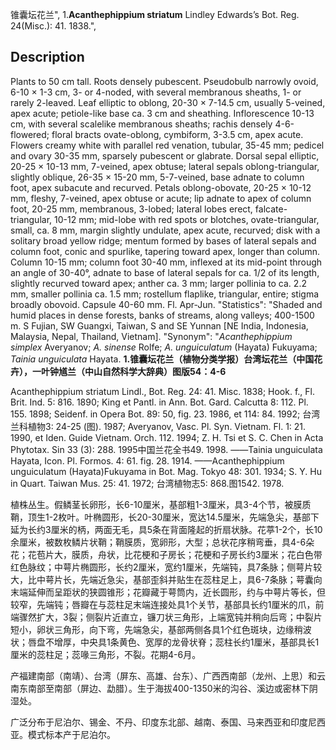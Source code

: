 锥囊坛花兰",
1.**Acanthephippium striatum** Lindley Edwards’s Bot. Reg. 24(Misc.): 41. 1838.",

## Description
Plants to 50 cm tall. Roots densely pubescent. Pseudobulb narrowly ovoid, 6-10 × 1-3 cm, 3- or 4-noded, with several membranous sheaths, 1- or rarely 2-leaved. Leaf elliptic to oblong, 20-30 × 7-14.5 cm, usually 5-veined, apex acute; petiole-like base ca. 3 cm and sheathing. Inflorescence 10-13 cm, with several scalelike membranous sheaths; rachis densely 4-6-flowered; floral bracts ovate-oblong, cymbiform, 3-3.5 cm, apex acute. Flowers creamy white with parallel red venation, tubular, 35-45 mm; pedicel and ovary 30-35 mm, sparsely pubescent or glabrate. Dorsal sepal elliptic, 20-25 × 10-13 mm, 7-veined, apex obtuse; lateral sepals oblong-triangular, slightly oblique, 26-35 × 15-20 mm, 5-7-veined, base adnate to column foot, apex subacute and recurved. Petals oblong-obovate, 20-25 × 10-12 mm, fleshy, 7-veined, apex obtuse or acute; lip adnate to apex of column foot, 20-25 mm, membranous, 3-lobed; lateral lobes erect, falcate-triangular, 10-12 mm; mid-lobe with red spots or blotches, ovate-triangular, small, ca. 8 mm, margin slightly undulate, apex acute, recurved; disk with a solitary broad yellow ridge; mentum formed by bases of lateral sepals and column foot, conic and spurlike, tapering toward apex, longer than column. Column 10-15 mm; column foot 30-40 mm, inflexed at its mid-point through an angle of 30-40°, adnate to base of lateral sepals for ca. 1/2 of its length, slightly recurved toward apex; anther ca. 3 mm; larger pollinia to ca. 2.2 mm, smaller pollinia ca. 1.5 mm; rostellum flaplike, triangular, entire; stigma broadly obovoid. Capsule 40-60 mm. Fl. Apr-Jun.
  "Statistics": "Shaded and humid places in dense forests, banks of streams, along valleys; 400-1500 m. S Fujian, SW Guangxi, Taiwan, S and SE Yunnan [NE India, Indonesia, Malaysia, Nepal, Thailand, Vietnam].
  "Synonym": "*Acanthephippium simplex* Averyanov; *A. sinense* Rolfe; *A. unguiculatum* (Hayata) Fukuyama; *Tainia unguiculata* Hayata.
**1.锥囊坛花兰（植物分类学报）台湾坛花兰（中国花卉），一叶钟馗兰（中山自然科学大辞典）图版54：4-6**

Acanthephippium striatum Lindl., Bot. Reg. 24: 41. Misc. 1838; Hook. f., Fl. Brit. Ind. 5: 816. 1890; King et Pantl. in Ann. Bot. Gard. Calcutta 8: 112. Pl. 155. 1898; Seidenf. in Opera Bot. 89: 50, fig. 23. 1986, et 114: 84. 1992; 台湾兰科植物3: 24-25 (图). 1987; Averyanov, Vasc. Pl. Syn. Vietnam. Fl. 1: 21. 1990, et Iden. Guide Vietnam. Orch. 112. 1994; Z. H. Tsi et S. C. Chen in Acta Phytotax. Sin 33 (3): 288. 1995中国兰花全书49. 1998. ——Tainia unguiculata Hayata, Icon. Pl. Formos. 4: 61. fig. 28. 1914. ——Acanthephippium unguiculatum (Hayata)Fukuyama in Bot. Mag. Tokyo 48: 301. 1934; S. Y. Hu in Quart. Taiwan Mus. 25: 41. 1972; 台湾植物志5: 868.图1542. 1978.

植株丛生。假鳞茎长卵形，长6-10厘米，基部粗1-3厘米，具3-4个节，被膜质鞘，顶生1-2枚叶。叶椭圆形，长20-30厘米，宽达14.5厘米，先端急尖，基部下延为长约3厘米的柄，两面无毛，具5条在背面隆起的折扇状脉。花葶1-2个，长10余厘米，被数枚鳞片状鞘；鞘膜质，宽卵形，大型；总状花序稍弯垂，具4-6朵花；花苞片大，膜质，舟状，比花梗和子房长；花梗和子房长约3厘米；花白色带红色脉纹；中萼片椭圆形，长约2厘米，宽约1厘米，先端钝，具7条脉；侧萼片较大，比中萼片长，先端近急尖，基部歪斜并贴生在蕊柱足上，具6-7条脉；萼囊向末端延伸而呈距状的狭圆锥形；花瓣藏于萼筒内，近长圆形，约与中萼片等长，但较窄，先端钝；唇瓣在与蕊柱足末端连接处具1个关节，基部具长约1厘米的爪，前端骤然扩大，3裂；侧裂片近直立，镰刀状三角形，上端宽钝并稍向后弯；中裂片短小，卵状三角形，向下弯，先端急尖，基部两侧各具1个红色斑块，边缘稍波状；唇盘不增厚，中央具1条黄色、宽厚的龙骨状脊；蕊柱长约1厘米，基部具长1厘米的蕊柱足；蕊喙三角形，不裂。花期4-6月。

产福建南部（南靖）、台湾（屏东、高雄、台东）、广西西南部（龙州、上思）和云南东南部至南部（屏边、勐腊）。生于海拔400-1350米的沟谷、溪边或密林下阴湿处。

广泛分布于尼泊尔、锡金、不丹、印度东北部、越南、泰国、马来西亚和印度尼西亚。模式标本产于尼泊尔。
